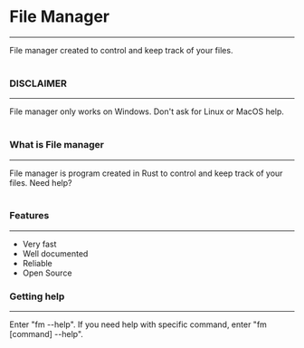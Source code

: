 # File Manager
<hr>
File manager created to control and keep track of your files.
<br><br>

### DISCLAIMER
<hr>
File manager only works on Windows. Don't ask for Linux or MacOS help.
<br><br>

### What is File manager
<hr>
File manager is program created in Rust to control and keep track of your files.
Need help?
<br><br>

### Features
<hr>
<ul>
    <li>Very fast</li>
    <li>Well documented</li>
    <li>Reliable</li>
    <li>Open Source</li>
</ul>

### Getting help
<hr>
Enter "fm --help". If you need help with specific command, enter "fm [command] --help".
<br><br>
